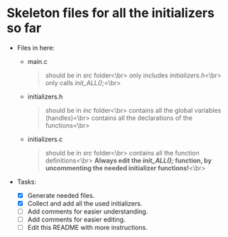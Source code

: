 # **Skeleton files for all the initializers so far**


* Files in here:
    * main\.c
        > should be in _src_ folder<\br>
        > only includes _initializers\.h_<\br>
        > only calls _init\_ALL\(\);_<\br>
    
    * initializers\.h
        > should be in _inc_ folder<\br>
        > contains all the global variables \(handles\)<\br>
        > contains all the declarations of the functions<\br>
    
    * initializers\.c
        > should be in _src_ folder<\br>
        > contains all the function definitions<\br>
        > **Always edit the _init\_ALL\(\);_ function, by uncommenting the needed initializer functions\!**<\br>
    
* Tasks:
    - [x] Generate needed files.
    - [x] Collect and add all the used initializers.
    - [ ] Add comments for easier understanding.
    - [ ] Add comments for easier editing.
    - [ ] Edit this README with more instructions.